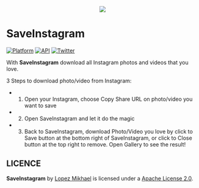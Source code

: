 <p align="center"><img src="http://i66.tinypic.com/10o4093.png"></p>

SaveInstagram
=========
[![Platform](https://img.shields.io/badge/platform-android-green.svg)](http://developer.android.com/index.html)
[![API](https://img.shields.io/badge/API-15%2B-brightgreen.svg?style=flat)](https://android-arsenal.com/api?level=15)
[![Twitter](https://img.shields.io/badge/Twitter-@LopezMikhael-blue.svg?style=flat)](http://twitter.com/lopezmikhael)

With **SaveInstagram** download all Instagram photos and videos that you love.

3 Steps to download photo/video from Instagram:
- 1. Open your Instagram, choose Copy Share URL on photo/video you want to save
- 2. Open SaveInstagram and let it do the magic
- 3. Back to SaveInstagram, download Photo/Video you love by click to Save button at the bottom right of SaveInstagram, or click to Close button at the top right to remove. Open Gallery to see the result!

LICENCE
-----

**SaveInstagram** by [Lopez Mikhael](http://mikhaellopez.com/) is licensed under a [Apache License 2.0](http://www.apache.org/licenses/LICENSE-2.0).
